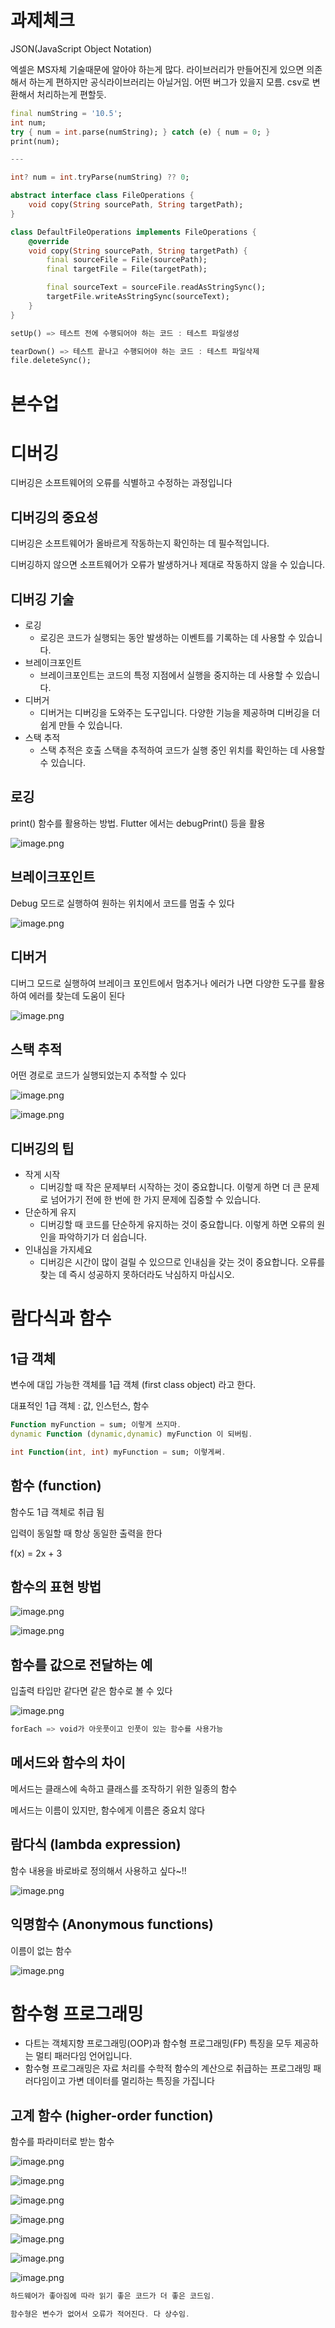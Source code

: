 # 과제체크

JSON(JavaScript Object Notation)

엑셀은 MS자체 기술때문에 알아야 하는게 많다. 라이브러리가 만들어진게 있으면 의존해서 하는게 편하지만 공식라이브러리는 아닐거임. 어떤 버그가 있을지 모름. csv로 변환해서 처리하는게 편할듯.

```dart
final numString = '10.5';
int num;
try { num = int.parse(numString); } catch (e) { num = 0; }
print(num);

---

int? num = int.tryParse(numString) ?? 0;
```

```dart
abstract interface class FileOperations {
	void copy(String sourcePath, String targetPath);
}

class DefaultFileOperations implements FileOperations {
	@override
	void copy(String sourcePath, String targetPath) {
		final sourceFile = File(sourcePath);
		final targetFile = File(targetPath);

		final sourceText = sourceFile.readAsStringSync();
		targetFile.writeAsStringSync(sourceText);
	}
}

setUp() => 테스트 전에 수행되어야 하는 코드 : 테스트 파일생성

tearDown() => 테스트 끝나고 수행되어야 하는 코드 : 테스트 파일삭제
file.deleteSync();
```

# 본수업

# 디버깅

디버깅은 소프트웨어의 오류를 식별하고 수정하는 과정입니다

## **디버깅의 중요성**

디버깅은 소프트웨어가 올바르게 작동하는지 확인하는 데 필수적입니다.

디버깅하지 않으면 소프트웨어가 오류가 발생하거나 제대로 작동하지 않을 수 있습니다.

## 디버깅 기술

- 로깅
  - 로깅은 코드가 실행되는 동안 발생하는 이벤트를 기록하는 데 사용할 수 있습니다.
- 브레이크포인트
  - 브레이크포인트는 코드의 특정 지점에서 실행을 중지하는 데 사용할 수 있습니다.
- 디버거
  - 디버거는 디버깅을 도와주는 도구입니다. 다양한 기능을 제공하며 디버깅을 더 쉽게 만들 수 있습니다.
- 스택 추적
  - 스택 추적은 호출 스택을 추적하여 코드가 실행 중인 위치를 확인하는 데 사용할 수 있습니다.

## 로깅

print() 함수를 활용하는 방법. Flutter 에서는 debugPrint() 등을 활용

![image.png](attachment:2164dbf7-a4db-4bbd-8545-f9b2281b69b8:image.png)

## 브레이크포인트

Debug 모드로 실행하여 원하는 위치에서 코드를 멈출 수 있다

![image.png](attachment:4c643fce-48a2-4143-bcb4-0fcb7b4a7de2:image.png)

## 디버거

디버그 모드로 실행하여 브레이크 포인트에서 멈추거나 에러가 나면 다양한 도구를 활용하여 에러를 찾는데 도움이 된다

![image.png](attachment:e300d8ae-a48a-4ccb-9086-246155d05cca:image.png)

## 스택 추적

어떤 경로로 코드가 실행되었는지 추적할 수 있다

![image.png](attachment:e6e4edef-4e48-4108-8b98-d645df1144bf:image.png)

![image.png](attachment:0de240b6-a79e-4aba-8439-d65cefbea86d:image.png)

## **디버깅의 팁**

- 작게 시작
  - 디버깅할 때 작은 문제부터 시작하는 것이 중요합니다. 이렇게 하면 더 큰 문제로 넘어가기 전에 한 번에 한 가지 문제에 집중할 수 있습니다.
- 단순하게 유지
  - 디버깅할 때 코드를 단순하게 유지하는 것이 중요합니다. 이렇게 하면 오류의 원인을 파악하기가 더 쉽습니다.
- 인내심을 가지세요
  - 디버깅은 시간이 많이 걸릴 수 있으므로 인내심을 갖는 것이 중요합니다. 오류를 찾는 데 즉시 성공하지 못하더라도 낙심하지 마십시오.

# **람다식과 함수**

## 1급 객체

변수에 대입 가능한 객체를 1급 객체 (first class object) 라고 한다.

대표적인 1급 객체 : 값, 인스턴스, 함수

```dart
Function myFunction = sum; 이렇게 쓰지마.
dynamic Function (dynamic,dynamic) myFunction 이 되버림.

int Function(int, int) myFunction = sum; 이렇게써.
```

## 함수 (function)

함수도 1급 객체로 취급 됨

입력이 동일할 때 항상 동일한 출력을 한다

f(x) = 2x + 3

## 함수의 표현 방법

![image.png](attachment:486605d4-2f38-4051-9296-a158cccc6bac:image.png)

![image.png](attachment:be72fcd1-5fce-42c5-82f6-3dc0aa1abb65:image.png)

## 함수를 값으로 전달하는 예

입출력 타입만 같다면 같은 함수로 볼 수 있다

![image.png](attachment:12ed3455-c564-4f3c-ab38-4845db21d766:image.png)

```dart
forEach => void가 아웃풋이고 인풋이 있는 함수를 사용가능
```

## 메서드와 함수의 차이

메서드는 클래스에 속하고 클래스를 조작하기 위한 일종의 함수

메서드는 이름이 있지만, 함수에게 이름은 중요치 않다

## 람다식 (lambda expression)

함수 내용을 바로바로 정의해서 사용하고 싶다~!!

![image.png](attachment:50e3610d-6234-4c6b-b354-e592dab566f5:image.png)

## 익명함수 (Anonymous functions)

이름이 없는 함수

![image.png](attachment:c7355c5b-fda5-40b0-b30c-9453ea37eec7:image.png)

# **함수형 프로그래밍**

- 다트는 객체지향 프로그래밍(OOP)과 함수형 프로그래밍(FP) 특징을 모두 제공하는 멀티 패러다임 언어입니다.
- 함수형 프로그래밍은 자료 처리를 수학적 함수의 계산으로 취급하는 프로그래밍 패러다임이고 가변 데이터를 멀리하는 특징을 가집니다

## 고계 함수 (higher-order function)

함수를 파라미터로 받는 함수

![image.png](attachment:502e626f-5923-4fc4-a7e8-322e871fa8d3:image.png)

![image.png](attachment:864c1dbd-d267-4d12-ade1-8e0c19e675c0:image.png)

![image.png](attachment:73e1e1dd-aa52-483a-80cd-c6316767bfc4:image.png)

![image.png](attachment:558639ed-f87d-4324-996b-e1a02e82ef01:image.png)

![image.png](attachment:acd5409d-aead-4192-87b8-ef93f34387c2:image.png)

![image.png](attachment:af2aafdd-9ee2-498a-9183-ce3cc884dee6:image.png)

![image.png](attachment:8d414997-12ba-449c-8aa5-c797f4770fa0:image.png)

```dart
하드웨어가 좋아짐에 따라 읽기 좋은 코드가 더 좋은 코드임.

함수형은 변수가 없어서 오류가 적어진다. 다 상수임.

```
